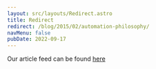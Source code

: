 ```yaml
---
layout: src/layouts/Redirect.astro
title: Redirect
redirect: /blog/2015/02/automation-philosophy/
navMenu: false
pubDate: 2022-09-17
---
```

<div>
Our article feed can be found <a href="/blog/2015/02/automation-philosophy/">here</a>
</div>
